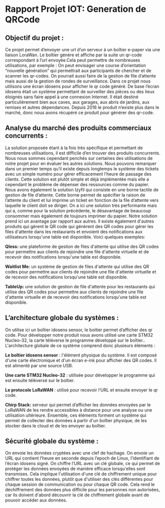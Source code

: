 # Rapport Projet IOT:  Generation de QRCode

## Objectif du projet : 
Ce projet permet d’envoyer une url d’un serveur à un boîtier e-paper via une liaison LoraWan. Le boîtier génère et affiche par la suite un qr-code correspondant à l’url envoyée.Cela peut permettre de nombreuses utilisations, par exemple : On peut envisager une course d’orientation “nouvelle génération” qui permettrait aux participants de chercher et de scanner les qr-codes. On pourrait aussi faire de la gestion de file d’attente mais aussi de la gestion de rondes de surveillance.
Dans ce projet nous utilisons une écran idosens pour afficher le qr code généré. De base l’écran idosens était un système permettant de surveiller des pièces ou des lieux éloignés sans faire appel à une connexion Internet. Il était destiné particulièrement bien aux caves, aux garages, aux abris de jardins, aux remises et autres dépendances. Depuis 2016 le produit n’existe plus dans le marché, donc nous avons récupéré ce produit pour générer des qr-code. 

## Analyse du marché des produits commerciaux concurrents : 
La solution proposée étant à la fois très spécifique et permettant de nombreuses utilisations, il est difficile d’en trouver des produits concurrents. Nous nous sommes cependant penchés sur certaines des utilisations de notre projet pour en évaluer les autres solutions.
Nous pouvons remarquer dans un premier temps qu’il existe depuis longtemps le système des tickets avec un simple numéro pour gérer efficacement l’heure de passage des clients. Cette solution est plutôt simple et déjà implémentée mais elle a cependant le problème de dépenser des ressources comme du papier. Nous avons également la solution Izyfil qui consiste en une borne tactile de gestion de file d’attente. Cette borne permet de spécifier la raison de l’attente du client et lui imprime un ticket en fonction de la file d’attente vers laquelle le client doit se diriger. On a ici une solution très performante mais qui a, comme pour la solution précédente, le désavantage de beaucoup consommer mais également de toujours imprimer du papier. Notre solution prend ici un avantage par rapport aux autres.
Il existe également d'autres produits qui gèrent le QR code qui génèrent des QR codes pour gérer les files d'attente dans les restaurants et envoient des notifications aux utilisateurs lorsqu'une table est disponible. Voici quelques exemples:

**Qless:** une plateforme de gestion de files d'attente qui utilise des QR codes pour permettre aux clients de rejoindre une file d'attente virtuelle et de recevoir des notifications lorsqu'une table est disponible.


**Waitlist Me:** un système de gestion de files d'attente qui utilise des QR codes pour permettre aux clients de rejoindre une file d'attente virtuelle et de recevoir des notifications lorsqu'une table est disponible.


**TableUp:** une solution de gestion de file d'attente pour les restaurants qui utilise des QR codes pour permettre aux clients de rejoindre une file d'attente virtuelle et de recevoir des notifications lorsqu'une table est disponible.

## L’architecture globale du systèmes : 

On utilise ici un boîtier idosens sensor, le boitier permet d’afficher des qr code. Pour développer notre produit nous avons utilisé une carte STM32 Nucleo-32, la carte téléverse le programme développé sur le boîtier.. 
L'architecture globale de ce système comprend donc plusieurs éléments :


**Le boîtier idosens sensor** : l'élément physique du système. Il est composé d'une carte électronique et d'un écran e-ink pour afficher des QR codes. Il est alimenté par une source USB.


**Une carte STM32 Nucleo-32** : utilisée pour développer le programme qui est ensuite téléversé sur le boîtier.


**Le protocole LoRaWAN** : utilisé pour recevoir l’URL et ensuite envoyer le qr code. 


**Chirp Stack:** serveur qui permet d’afficher les données envoyées par le LoRaWAN de les rendre accessibles à distance pour une analyse ou une utilisation ultérieure.
Ensemble, ces éléments forment un système qui permet de collecter des données à partir d'un boîtier physique, de les stocker dans le cloud et de les envoyer au boîtier. 

## Sécurité globale du système : 

On envoie les données cryptées avec une clef de hachage. On envoie un URL qui contient l’heure en seconde depuis l’epoch de Linux, l’identifiant de l’écran idosens signé. On chiffre l’URL avec un clé globale, ce qui permet de protéger les données envoyées de manière efficace lorsqu'elles sont transmises. Cela implique l'utilisation d'une clé de chiffrement unique pour chiffrer toutes les données, plutôt que d'utiliser des clés différentes pour chaque session de communication ou pour chaque QR code. Cela rend le déchiffrement des données plus difficile pour les personnes non autorisées, car ils doivent d'abord découvrir la clé de chiffrement globale avant de pouvoir accéder aux données.






